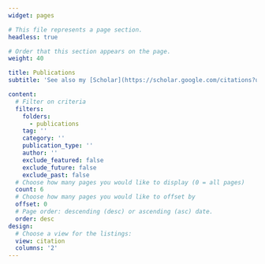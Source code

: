 ```yaml
---
widget: pages

# This file represents a page section.
headless: true

# Order that this section appears on the page.
weight: 40

title: Publications
subtitle: 'See also my [Scholar](https://scholar.google.com/citations?user=9fD2JlYAAAAJ&hl) profile'

content:
  # Filter on criteria
  filters:
    folders:
      - publications
    tag: ''
    category: ''
    publication_type: ''
    author: ''
    exclude_featured: false
    exclude_future: false
    exclude_past: false
  # Choose how many pages you would like to display (0 = all pages)
  count: 6
  # Choose how many pages you would like to offset by
  offset: 0
  # Page order: descending (desc) or ascending (asc) date.
  order: desc
design:
  # Choose a view for the listings:
  view: citation
  columns: '2'
---
```

